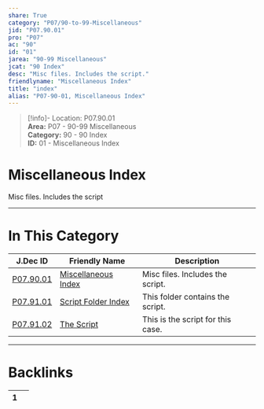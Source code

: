 ```yaml
---  
share: True  
category: "P07/90-to-99-Miscellaneous"  
jid: "P07.90.01"  
pro: "P07"  
ac: "90"  
id: "01"  
jarea: "90-99 Miscellaneous"  
jcat: "90 Index"  
desc: "Misc files. Includes the script."  
friendlyname: "Miscellaneous Index"  
title: "index"  
alias: "P07-90-01, Miscellaneous Index"  
---  
```

>[!info]- Location: P07.90.01  
>**Area:** P07 - 90-99 Miscellaneous  
>**Category:** 90 - 90 Index  
>**ID:** 01 - Miscellaneous Index  
  
# Miscellaneous Index  
  
Misc files. Includes the script  
  
  
  
---  
# In This Category  
  
| J.Dec ID                                                                                  | Friendly Name                                                                               | Description                       |  
| ----------------------------------------------------------------------------------------- | ------------------------------------------------------------------------------------------- | --------------------------------- |  
| [P07.90.01](index.md)                   | [Miscellaneous Index](index.md)           | Misc files. Includes the script.  |  
| [P07.91.01](./91-Script/index.md)         | [Script Folder Index](./91-Script/index.md) | This folder contains the script.  |  
| [P07.91.02](./91-Script/92-The-Script.md) | [The Script](./91-Script/92-The-Script.md)  | This is the script for this case. |  
  
  
---  
# Backlinks  
<div><table class="dataview table-view-table"><thead class="table-view-thead"><tr class="table-view-tr-header"><th class="table-view-th"><span></span><span class="dataview small-text">1</span></th><th class="table-view-th"><span></span></th></tr></thead><tbody class="table-view-tbody"></tbody></table></div>